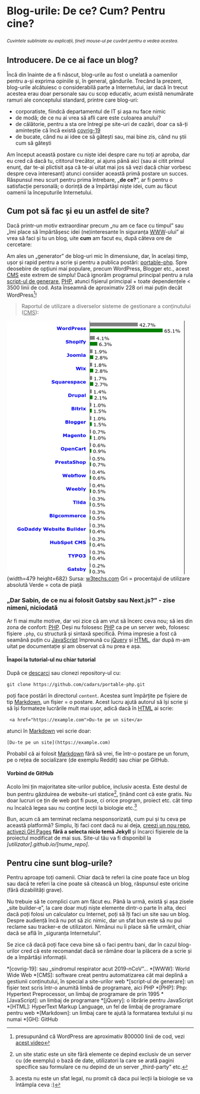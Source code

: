 # Blog-urile: De ce? Cum? Pentru cine?

###### <small>Cuvintele subliniate au explicații, țineți mouse-ul pe cuvânt pentru a vedea acestea.</small>

## Introducere. De ce ai face un blog?

Încă din înainte de a fi născut, blog-urile au fost o unelată a oamenilor pentru a-și exprima opiniile și, în general, gândurile. Trecând la prezent, blog-urile alcătuiesc o considerabilă parte a Internetului, iar dacă în trecut acestea erau doar personale sau cu scop educativ, acum există nenumărate ramuri ale conceptului standard, printre care blog-uri:
 - corporatiste, fiindcă departamentul de IT și așa nu face nimic
 - de modă; de ce nu ai vrea să afli care este culoarea anului?
 - de călătorie, pentru a sta ore întregi pe site-uri de cazări, doar ca să-ți aminteștie că încă există <u>covrig-19</u>
 - de bucate, când nu ai idee ce să gătești sau, mai bine zis, când nu știi cum să gătești

Am început această postare cu niște idei despre care nu toți ar aproba, dar eu cred că dacă tu, cititorul trecător, ai ajuns până aici (sau ai citit primul enunț, dar te-ai plictisit așa că te-ai uitat mai jos să vezi dacă chiar vorbesc despre ceva interesant) atunci consider această primă postare un succes. Răspunsul meu scurt pentru prima întrebare, „**de ce?**”, ar fi pentru o satisfacție personală; o dorință de a împărtăși niște idei, cum au făcut oamenii la începuturile Internetului.

## Cum pot să fac și eu un astfel de site?

Dacă printr-un motiv extraordinar precum „nu am ce face cu timpul” sau „îmi place să împărtășesc idei (ne)interesante în siguranța <u>WWW</u>-ului” ai vrea să faci și tu un blog, uite **cum** am facut eu, după câteva ore de cercetare:

Am ales un „generator” de blog-uri mic în dimensiune, dar, în același timp, ușor și rapid pentru a scrie și pentru a publica postări: [portable-php](https://github.com/cadars/portable-php). Spre deosebire de opțiuni mai populare, precum WordPress, Blogger etc., acest <u>CMS</u> este extrem de simplu! Dacă ignorăm programul principal pentru a rula <u>script-ul de generare</u>, <u>PHP</u>, atunci fișierul primcipal + toate dependențele < 3500 linii de cod. Asta înseamnă de aproximativ 228 ori mai puțin decât WordPress[^1]!

> Raportul de utilizare a diverselor sisteme de gestionare a conținutului (<u>CMS</u>):

![](img/CMS-stats.png "Raportul de utilizare a diverselor sisteme de gestionare a conținutului (CMS)") {width=479 height=682}
 Sursa: [w3techs.com](https://w3techs.com/technologies/overview/content_management)
 Gri = procentajul de utilizare absolută
 Verde = cota de piață

### „Dar Sabin, de ce nu ai folosit Gatsby sau Next.js?” - zise nimeni, niciodată

Ar fi mai multe motive, dar voi zice că am vrut să încerc ceva nou; să ies din zona de confort: <u>PHP</u>. Deși nu folosesc <u>PHP</u> ca pe un server web, folosesc fișiere `.php`, cu structură și sintaxă specifică. Prima impresie a fost că seamănă puțin cu <u>JavaScript</u> împreună cu <u>jQuery</u> și <u>HTML</u>, dar după m-am uitat pe documentație și am observat că nu prea e așa.

#### Înapoi la tutorial-ul nu chiar tutorial

După ce [descarci](https://github.com/cadars/portable-php/archive/refs/heads/main.zip) sau clonezi repository-ul cu:
```.cod .bash
git clone https://github.com/cadars/portable-php.git
```
poți face postări în directorul `content`. Acestea sunt împărțite pe fișiere de tip <u>Markdown</u>, un fișier = o postare. Acest lucru ajută autorul să își scrie și să își formateze lucrările mult mai ușor, adică dacă în <u>HTML</u> ai scrie:
```.cod .html
 <a href="https://example.com">Du-te pe un site</a>
```
atunci în <u>Markdown</u> vei scrie doar:
```.cod .markdown
[Du-te pe un site](https://example.com)
```
Probabil că ai folosit <u>Markdown</u> fără să vrei, fie într-o postare pe un forum, pe o rețea de socializare (de exemplu Reddit) sau chiar pe GitHub.

#### Vorbind de GitHub

Acolo îmi țin majoritatea site-urilor publice, inclusiv acesta. Este destul de bun pentru găzduirea de website-uri statice[^2], ținând cont că este gratis. Nu doar lucruri ce țin de web pot fi puse, ci orice program, proiect etc. cât timp nu încalcă legea sau nu conține lecții la biologie etc.[^3]

Bun, acum că am terminat reclama nesponsorizată, cum pui și tu ceva pe această platformă? Simplu, îți faci cont dacă nu ai deja, [creezi un nou repo](https://docs.github.com/en/get-started/quickstart/create-a-repo), [activezi <u>GH</u> Pages](https://guides.github.com/features/pages/) **fără a selecta nicio temă Jekyll** și încarci fișierele de la proiectul modificat de mai sus. Site-ul tău va fi disponibil la *[utilizator].github.io/[nume_repo]*.

## Pentru cine sunt blog-urile?

Pentru aproape toți oamenii. Chiar dacă te referi la cine poate face un blog sau dacă te referi la cine poate să citească un blog, răspunsul este oricine (fără dizabilități grave).

Nu trebuie să te complici cum am făcut eu. Până la urmă, există și așa zisele „site builder-e”, la care doar muți niște elemente dintr-o parte în alta, deci dacă poți folosi un calculator cu Internet, poți să îți faci un site sau un blog. Despre audiență încă nu pot să zic nimic, dar un sfat bun este să nu pui reclame sau tracker-e de utilizatori. Nimănui nu îi place să fie urmărit, chiar dacă se află în „siguranța Internetului”.

Se zice că dacă poți face ceva bine să o faci pentru bani, dar în cazul blog-urilor cred că este recomandat dacă se rămâne doar la plăcera de a scrie și de a împărtăși informații.

[^1]: presupunând că WordPress are aproximativ 800000 linii de cod, vezi [acest video](https://youtu.be/PCKaP0ScrSc)
[^2]: un site static este un site fără elemente ce depind exclusiv de un server cu (de exemplu) o bază de date, utilizatori la care se arată pagini specifice sau formulare ce nu depind de un server „third-party” etc.
[^3]: acesta nu este un sfat legal, nu promit că daca pui lecții la biologie se va întâmpla ceva :)

*[covrig-19]: sau „sindromul respirator acut 2019-nCoV”...
*[WWW]: World Wide Web
*[CMS]: software creat pentru automatizarea cât mai deplină a gestiunii conținutului, în special a site-urilor web
*[script-ul de generare]: un fișier text scris într-o anumită limbă de programare, aici PHP
*[PHP]: Php: Hypertext Preprocessor, un limbaj de programare de prin 1995
*[JavaScript]: un limbaj de programare
*[jQuery]: o librărie pentru JavaScript
*[HTML]: HyperText Markup Language, un fel de limbaj de programare pentru web
*[Markdown]: un limbaj care te ajută la formatarea textului și nu numai
*[GH]: GitHub
